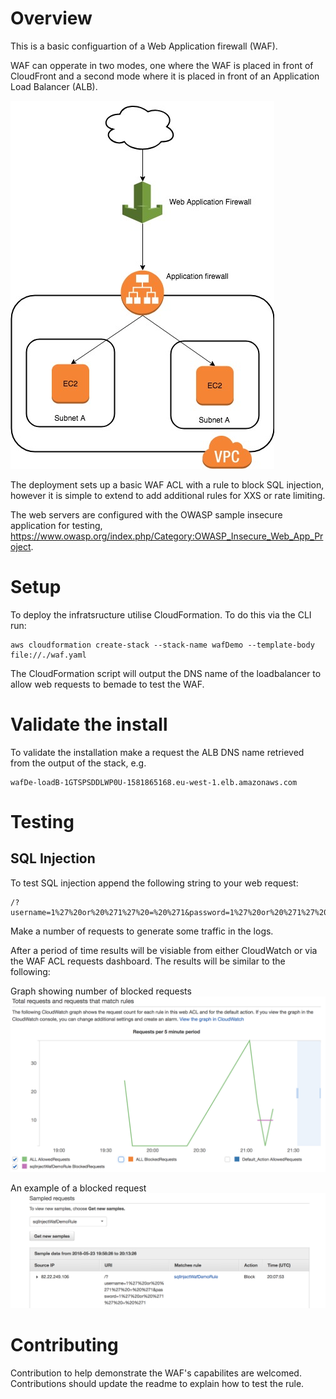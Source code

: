 # Overview

This is a basic configuartion of a Web Application firewall (WAF). 

WAF can opperate in two modes, one where the WAF is placed in front of CloudFront and a second mode where it is placed in front of an Application Load Balancer (ALB).

![WAF Architecture Diagram](WAF_Demo.jpg)

The deployment sets up a basic WAF ACL with a rule to block SQL injection, however it is simple to extend to add additional rules for XXS or rate limiting.

The web servers are configured with the OWASP sample insecure application for testing, https://www.owasp.org/index.php/Category:OWASP_Insecure_Web_App_Project.

# Setup

To deploy the infratsructure utilise CloudFormation. To do this via the CLI run:

```
aws cloudformation create-stack --stack-name wafDemo --template-body file://./waf.yaml
```

The CloudFormation script will output the DNS name of the loadbalancer to allow web requests to bemade to test the WAF.

# Validate the install

To validate the installation make a request the ALB DNS name retrieved from the output of the stack, e.g.

```
wafDe-loadB-1GTSPSDDLWP0U-1581865168.eu-west-1.elb.amazonaws.com
```

# Testing

## SQL Injection

To test SQL injection append the following string to your web request:

```
/?username=1%27%20or%20%271%27%20=%20%271&password=1%27%20or%20%271%27%20=%20%271
```

Make a number of requests to generate some traffic in the logs.

After a period of time results will be visiable from either CloudWatch or via the WAF ACL requests dashboard. The results will be similar to the following:

Graph showing number of blocked requests
![Graph of blocked requests](WAF_graph.png)

An example of a blocked request
![Graph of blocked requests](WAF_request.png)

# Contributing

Contribution to help demonstrate the WAF's capabilites are welcomed. Contributions should update the readme to explain how to test the rule.
